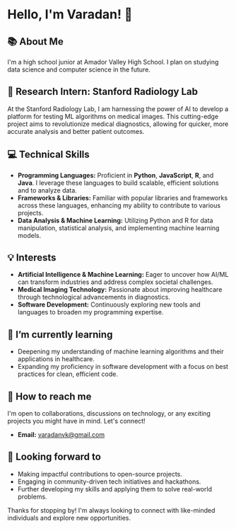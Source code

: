 # Hello, I'm Varadan! 👋

## 📚 About Me
I'm a high school junior at Amador Valley High School. I plan on studying data science and computer science in the future.

## 🏥 Research Intern: Stanford Radiology Lab
At the Stanford Radiology Lab, I am harnessing the power of AI to develop a platform for testing ML algorithms on medical images. This cutting-edge project aims to revolutionize medical diagnostics, allowing for quicker, more accurate analysis and better patient outcomes.

## 💻 Technical Skills
- **Programming Languages:** Proficient in **Python**, **JavaScript**, **R**, and **Java**. I leverage these languages to build scalable, efficient solutions and to analyze data.
- **Frameworks & Libraries:** Familiar with popular libraries and frameworks across these languages, enhancing my ability to contribute to various projects.
- **Data Analysis & Machine Learning:** Utilizing Python and R for data manipulation, statistical analysis, and implementing machine learning models.

## 💡 Interests
- **Artificial Intelligence & Machine Learning:** Eager to uncover how AI/ML can transform industries and address complex societal challenges.
- **Medical Imaging Technology:** Passionate about improving healthcare through technological advancements in diagnostics.
- **Software Development:** Continuously exploring new tools and languages to broaden my programming expertise.

## 🌱 I’m currently learning
- Deepening my understanding of machine learning algorithms and their applications in healthcare.
- Expanding my proficiency in software development with a focus on best practices for clean, efficient code.

## 🤝 How to reach me
I'm open to collaborations, discussions on technology, or any exciting projects you might have in mind. Let's connect!

- **Email:** varadanvk@gmail.com

## 🔭 Looking forward to
- Making impactful contributions to open-source projects.
- Engaging in community-driven tech initiatives and hackathons.
- Further developing my skills and applying them to solve real-world problems.

Thanks for stopping by! I'm always looking to connect with like-minded individuals and explore new opportunities.

